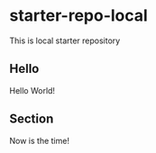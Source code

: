 # starter-repo-local
This is local starter repository

## Hello
Hello World!


## Section
Now is the time!